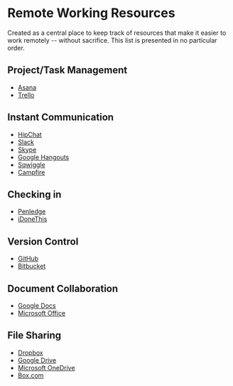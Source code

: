 Remote Working Resources
========================

Created as a central place to keep track of resources that make it easier to work remotely -- without sacrifice. This list is presented in no particular order.

Project/Task Management
------------------

 - [Asana](https://asana.com/)
 - [Trello](https://trello.com)

Instant Communication
-------------

 - [HipChat](https://www.hipchat.com/)
 - [Slack](https://slack.com/)
 - [Skype](http://www.skype.com/en/)
 - [Google Hangouts](http://www.google.com/hangouts/)
 - [Sqwiggle](https://www.sqwiggle.com/)
 - [Campfire](https://campfirenow.com/)

Checking in
-----------

 - [Penledge](http://penledge.com/)
 - [iDoneThis](https://idonethis.com/)

Version Control
--------------

 - [GitHub](https://www.github.com)
 - [Bitbucket](https://bitbucket.org/)

Document Collaboration
----------------------

 - [Google Docs](https://docs.google.com)
 - [Microsoft Office](http://products.office.com/en-us/home)

File Sharing
------------

 - [Dropbox](https://dropbox.com)
 - [Google Drive](https://drive.google.com)
 - [Microsoft OneDrive](https://onedrive.live.com/about/en-us/)
 - [Box.com](https://www.box.com/)

